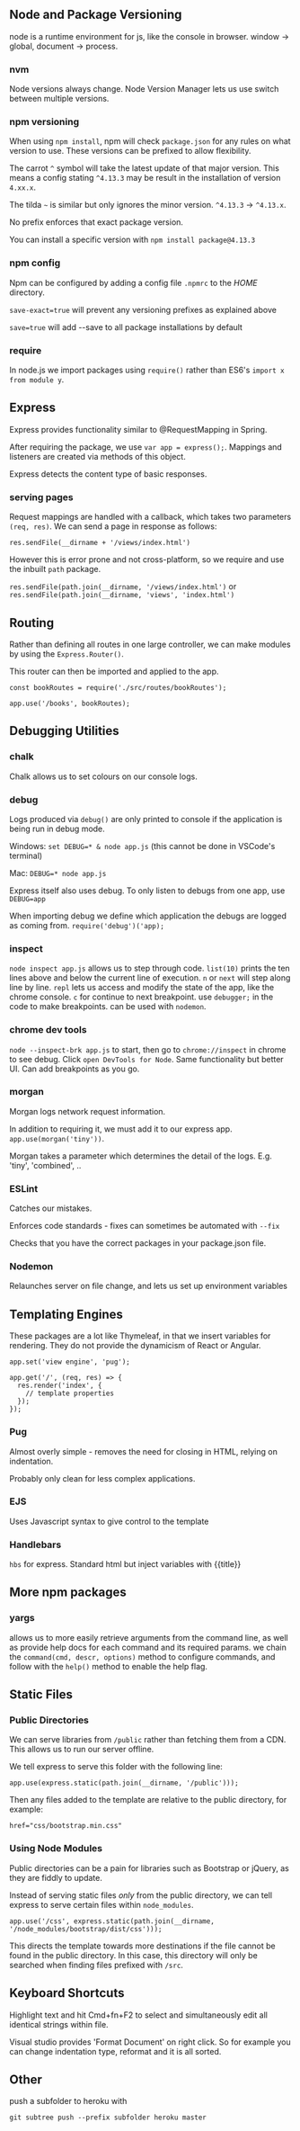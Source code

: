 ## Node and Package Versioning

node is a runtime environment for js, like the console in browser. window -> global, document -> process.

### nvm

Node versions always change. Node Version Manager lets us use switch between multiple versions.

### npm versioning

When using `npm install`, npm will check `package.json` for any rules on what version to use. These versions can be prefixed to allow flexibility.

The carrot `^` symbol will take the latest update of that major version. This means a config stating `^4.13.3` may be result in the installation of version `4.xx.x`.

The tilda `~` is similar but only ignores the minor version. `^4.13.3` -> `^4.13.x`.

No prefix enforces that exact package version. 

You can install a specific version with `npm install package@4.13.3`

### npm config

Npm can be configured by adding a config file `.npmrc` to the $HOME$ directory.

`save-exact=true` will prevent any versioning prefixes as explained above

`save=true` will add --save to all package installations by default

### require

In node.js we import packages using `require()` rather than ES6's `import x from module y`.

## Express

Express provides functionality similar to @RequestMapping in Spring.

After requiring the package, we use `var app = express();`. Mappings and listeners are created via methods of this object.

Express detects the content type of basic responses.

### serving pages

Request mappings are handled with a callback, which takes two parameters `(req, res)`. We can send a page in response as follows:

`res.sendFile(__dirname + '/views/index.html')`

However this is error prone and not cross-platform, so we require and use the inbuilt `path` package.

`res.sendFile(path.join(__dirname, '/views/index.html')` or
`res.sendFile(path.join(__dirname, 'views', 'index.html')`

## Routing

Rather than defining all routes in one large controller, we can make modules by using the `Express.Router()`.

This router can then be imported and applied to the app.

```
const bookRoutes = require('./src/routes/bookRoutes');

app.use('/books', bookRoutes);
```

## Debugging Utilities

### chalk

Chalk allows us to set colours on our console logs.

### debug

Logs produced via `debug()` are only printed to console if the application is being run in debug mode.

Windows: `set DEBUG=* & node app.js` (this cannot be done in VSCode's terminal)

Mac: `DEBUG=* node app.js`

Express itself also uses debug. To only listen to debugs from one app, use `DEBUG=app`

When importing debug we define which application the debugs are logged as coming from. `require('debug')('app);`

### inspect

`node inspect app.js` allows us to step through code. `list(10)` prints the ten lines above and below the current line of execution. `n` or `next` will step along line by line. `repl` lets us access and modify the state of the app, like the chrome console. `c` for continue to next breakpoint. use `debugger;` in the code to make breakpoints. can be used with `nodemon`.

### chrome dev tools

`node --inspect-brk app.js` to start, then go to `chrome://inspect` in chrome to see debug. Click `open DevTools for Node`. Same functionality but better UI. Can add breakpoints as you go.

### morgan

Morgan logs network request information.

In addition to requiring it, we must add it to our express app. `app.use(morgan('tiny'))`.

Morgan takes a parameter which determines the detail of the logs. E.g. 'tiny', 'combined', ..

### ESLint

Catches our mistakes.

Enforces code standards - fixes can sometimes be automated with `--fix`

Checks that you have the correct packages in your package.json file.

### Nodemon

Relaunches server on file change, and lets us set up environment variables

## Templating Engines

These packages are a lot like Thymeleaf, in that we insert variables for rendering. They do not provide the dynamicism of React or Angular.

```
app.set('view engine', 'pug');

app.get('/', (req, res) => {
  res.render('index', {
    // template properties
  });
});
```

### Pug

Almost overly simple - removes the need for closing in HTML, relying on indentation.

Probably only clean for less complex applications.

### EJS

Uses Javascript syntax to give control to the template

### Handlebars

`hbs` for express. Standard html but inject variables with {{title}}

## More npm packages

### yargs

allows us to more easily retrieve arguments from the command line, as well as provide help docs for each command and its required params. we chain the `command(cmd, descr, options)` method to configure commands, and follow with the `help()` method to enable the help flag.

## Static Files

### Public Directories

We can serve libraries from `/public` rather than fetching them from a CDN. This allows us to run our server offline.

We tell express to serve this folder with the following line:

`app.use(express.static(path.join(__dirname, '/public')));`

Then any files added to the template are relative to the public directory, for example:

`href="css/bootstrap.min.css"`

### Using Node Modules

Public directories can be a pain for libraries such as Bootstrap or jQuery, as they are fiddly to update.

Instead of serving static files *only* from the public directory, we can tell express to serve certain files within `node_modules`.

`app.use('/css', express.static(path.join(__dirname, '/node_modules/bootstrap/dist/css')));`

This directs the template towards more destinations if the file cannot be found in the public directory. In this case, this directory will only be searched when finding files prefixed with `/src`.

## Keyboard Shortcuts

Highlight text and hit Cmd+fn+F2 to select and simultaneously edit all identical strings within file.

Visual studio provides 'Format Document' on right click. So for example you can change indentation type, reformat and it is all sorted.

## Other

push a subfolder to heroku with 

`git subtree push --prefix subfolder heroku master`